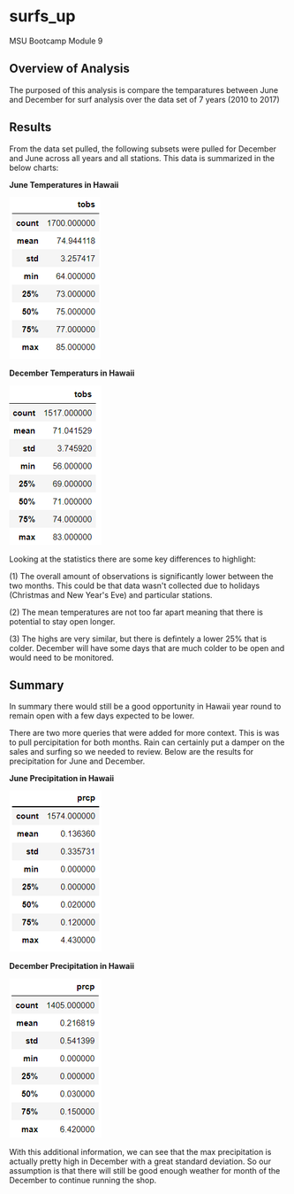# surfs_up
MSU Bootcamp Module 9
## Overview of Analysis
The purposed of this analysis is compare the temparatures between June and December for surf analysis over the data set of 7 years (2010 to 2017)
## Results
From the data set pulled, the following subsets were pulled for December and June across all years and all stations. This data is summarized in the below charts:

**June Temperatures in Hawaii** 

![](https://github.com/NortonAAA/surfs_up/blob/main/Resources/June_temps.png)

**December Temperaturs in Hawaii**

![](https://github.com/NortonAAA/surfs_up/blob/main/Resources/December_temps.png)

Looking at the statistics there are some key differences to highlight:

(1) The overall amount of observations is significantly lower between the two months. This could be that data wasn't collected due to holidays (Christmas and New Year's Eve) and particular stations.

(2) The mean temperatures are not too far apart meaning that there is potential to stay open longer.

(3) The highs are very similar, but there is defintely a lower 25% that is colder. December will have some days that are much colder to be open and would need to be monitored.
## Summary
In summary there would still be a good opportunity in Hawaii year round to remain open with a few days expected to be lower.

There are two more queries that were added for more context. This is was to pull percipitation for both months. Rain can certainly put a damper on the sales and surfing so we needed to review. Below are the results for precipitation for June and December.

**June Precipitation in Hawaii**

![](https://github.com/NortonAAA/surfs_up/blob/main/Resources/June_prcp.png) 

**December Precipitation in Hawaii** 

![](https://github.com/NortonAAA/surfs_up/blob/main/Resources/December_prcp.png)

With this additional information, we can see that the max precipitation is actually pretty high in December with a great standard deviation. So our assumption is that there will still be good enough weather for month of the December to continue running the shop.

